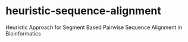 # heuristic-sequence-alignment
Heuristic Approach for Segment Based Pairwise Sequence Alignment in Bioinformatics
